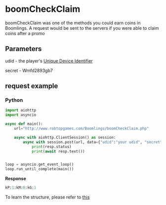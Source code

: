 # boomCheckClaim

boomCheckClaim was one of the methods you could earn coins in Boomlings. A request would be sent to the servers if you were able to claim coins after a promo

## Parameters

udid - the player's [Unique Device Identifier](https://en.wikipedia.org/wiki/UDID)

secret - Wmfd2893gb7

## request example

<!-- tabs:start -->

### **Python**

```py
import aiohttp
import asyncio

async def main():
    url="http://www.robtopgames.com/Boomlings/boomCheckClaim.php"

    async with aiohttp.ClientSession() as session:
        async with session.post(url, data={"udid":"your udid", "secret":"wmfd2893gb7"}) as resp:
            print(resp.status)
            print(await resp.text())


loop = asyncio.get_event_loop()
loop.run_until_complete(main())
```

**Response**
```py
kP:1:kM:0:kG:1
```

<!-- tabs:end -->

To learn the structure, please refer to [this](/resources/server/promo.md)